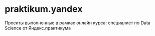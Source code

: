 # praktikum.yandex
Проекты выполненные в рамках онлайн курса: специалист по Data Science от Яндекс.практикума
